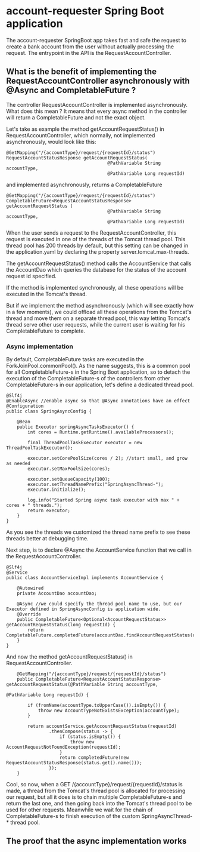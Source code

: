 # account-requester Spring Boot application
The account-requester SpringBoot app takes fast and safe the request to create a bank account from the user without actually processing the request. The entrypoint in the API is the RequestAccountController.

## What is the benefit of implementing the RequestAccountController asynchronously with @Async and CompletableFuture ?

The controller RequestAccountController is implemented asynchronously. What does this mean ? It means that every async method in the controller will return a CompletableFuture and not the exact object.

Let's take as example the method getAccountRequestStatus() in RequestAccountController, which normally, not implemented asynchronously, would look like this:
```
@GetMapping("/{accountType}/request/{requestId}/status")
RequestAccountStatusResponse getAccountRequestStatus(
                                      @PathVariable String accountType, 
                                      @PathVariable Long requestId) 
```
and implemented asynchronously, returns a CompletableFuture
```
@GetMapping("/{accountType}/request/{requestId}/status")
CompletableFuture<RequestAccountStatusResponse> getAccountRequestStatus ( 
                                      @PathVariable String accountType, 
                                      @PathVariable Long requestId) 
```

When the user sends a request to the RequestAccountController, this request is executed in one of the threads of the Tomcat thread pool.
This thread pool has 200 threads by default, but this setting can be changed in the application.yaml by declaring the property server.tomcat.max-threads.

The getAccountRequestStatus() method calls the AccountService that calls the AccountDao which queries the database for the status of the account request id specified.

If the method is implemented synchronously, all these operations will be executed in the Tomcat's thread.

But if we implement the method asynchronously (which will see exactly how in a few moments), we could offload all these operations from the Tomcat's thread and move them on a separate thread pool, this way letting Tomcat's thread serve other user requests, while the current user is waiting for his CompletableFuture to complete.

### Async implementation 
By default, CompletableFuture tasks are executed in the ForkJoinPool.commonPool(). As the name suggests, this is a common pool for all CompletableFuture-s in the Spring Boot application, so to detach the execution of the CompletableFuture-s of the controllers from other CompletableFuture-s in our application, let's define a dedicated thread pool.
```
@Slf4j
@EnableAsync //enable async so that @Async annotations have an effect
@Configuration
public class SpringAsyncConfig {

    @Bean
    public Executor springAsyncTasksExecutor() {
        int cores = Runtime.getRuntime().availableProcessors();

        final ThreadPoolTaskExecutor executor = new ThreadPoolTaskExecutor();
        
        executor.setCorePoolSize(cores / 2); //start small, and grow as needed
        executor.setMaxPoolSize(cores); 
        
        executor.setQueueCapacity(100);
        executor.setThreadNamePrefix("SpringAsyncThread-");
        executor.initialize();

        log.info("Started Spring async task executor with max " + cores + " threads.");
        return executor;
    }
}
```
As you see the threads we customized the thread name prefix to see these threads better at debugging time.

Next step, is to declare @Async the AccountService function that we call in the RequestAccountController.
```
@Slf4j
@Service
public class AccountServiceImpl implements AccountService {

    @Autowired
    private AccountDao accountDao;

    @Async //we could specify the thread pool name to use, but our Executor defined in SpringAsyncConfig is application wide.
    @Override
    public CompletableFuture<Optional<AccountRequestStatus>> getAccountRequestStatus(long requestId) {
        return CompletableFuture.completedFuture(accountDao.findAccountRequestStatus(requestId));
    }
}
```

And now the method getAccountRequestStatus() in RequestAccountController.
```
    @GetMapping("/{accountType}/request/{requestId}/status")
    public CompletableFuture<RequestAccountStatusResponse> getAccountRequestStatus(@PathVariable String accountType,
                                                                                   @PathVariable Long requestId) {

        if (fromName(accountType.toUpperCase()).isEmpty()) {
            throw new AccountTypeNotExistsException(accountType);
        }

        return accountService.getAccountRequestStatus(requestId)
                .thenCompose(status -> {
                    if (status.isEmpty()) {
                        throw new AccountRequestNotFoundException(requestId);
                    }
                    return completedFuture(new RequestAccountStatusResponse(status.get().name()));
                });
    }
```

Cool, so now, when a GET /{accountType}/request/{requestId}/status is made, a thread from the Tomcat's thread pool is allocated for processing our request, but all it does is to chain multiple CompletableFuture-s and return the last one, and then going back into the Tomcat's thread pool to be used for other requests. Meanwhile we wait for the chain of CompletableFuture-s to finish execution of the custom SpringAsyncThread-* thread pool.

## The proof that the async implementation works